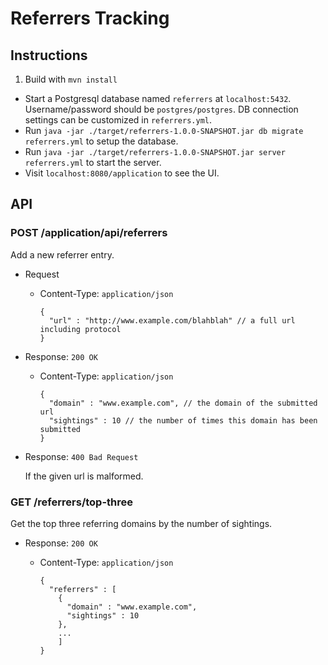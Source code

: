 # Referrers Tracking

## Instructions
1. Build with `mvn install`
* Start a Postgresql database named `referrers` at `localhost:5432`. Username/password should be `postgres/postgres`. DB connection settings can be customized in `referrers.yml`.
* Run `java -jar ./target/referrers-1.0.0-SNAPSHOT.jar db migrate referrers.yml` to setup the database.
* Run `java -jar ./target/referrers-1.0.0-SNAPSHOT.jar server referrers.yml` to start the server.
* Visit `localhost:8080/application` to see the UI.

## API

### POST /application/api/referrers
Add a new referrer entry.

* Request
  * Content-Type: `application/json`

      ```
      {
        "url" : "http://www.example.com/blahblah" // a full url including protocol
      }
      ```
* Response: `200 OK`
  * Content-Type: `application/json`
  
      ```
      {
        "domain" : "www.example.com", // the domain of the submitted url
        "sightings" : 10 // the number of times this domain has been submitted
      }
      ```
* Response: `400 Bad Request`

  If the given url is malformed.

### GET /referrers/top-three
Get the top three referring domains by the number of sightings.

* Response: `200 OK`
  * Content-Type: `application/json`

      ```
      {
        "referrers" : [
          {
            "domain" : "www.example.com",
            "sightings" : 10
          },
          ...
          ]
      }
      ```
